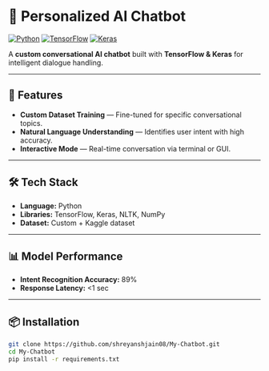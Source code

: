 # 🤖 Personalized AI Chatbot

[![Python](https://img.shields.io/badge/Python-3.9+-blue.svg)]()
[![TensorFlow](https://img.shields.io/badge/TensorFlow-2.x-orange.svg)]()
[![Keras](https://img.shields.io/badge/Keras-Deep%20Learning-red.svg)]()

A **custom conversational AI chatbot** built with **TensorFlow & Keras** for intelligent dialogue handling.

---

## 🚀 Features
- **Custom Dataset Training** — Fine-tuned for specific conversational topics.
- **Natural Language Understanding** — Identifies user intent with high accuracy.
- **Interactive Mode** — Real-time conversation via terminal or GUI.

---

## 🛠 Tech Stack
- **Language:** Python  
- **Libraries:** TensorFlow, Keras, NLTK, NumPy  
- **Dataset:** Custom + Kaggle dataset  

---

## 📊 Model Performance
- **Intent Recognition Accuracy:** 89%  
- **Response Latency:** <1 sec  



---

## 📦 Installation
```bash
git clone https://github.com/shreyanshjain08/My-Chatbot.git
cd My-Chatbot
pip install -r requirements.txt
